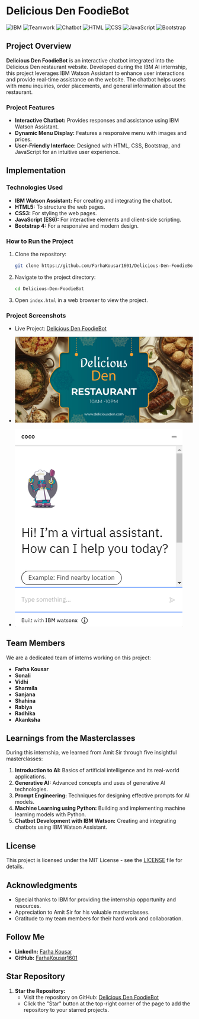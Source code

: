 # Delicious Den FoodieBot

![IBM](https://img.shields.io/badge/IBM-Internship-blue)
![Teamwork](https://img.shields.io/badge/Teamwork-8--Members-green)
![Chatbot](https://img.shields.io/badge/Chatbot-IBM%20Watson-orange)
![HTML](https://img.shields.io/badge/HTML-5-red)
![CSS](https://img.shields.io/badge/CSS-3-blue)
![JavaScript](https://img.shields.io/badge/JavaScript-ES6-yellow)
![Bootstrap](https://img.shields.io/badge/Bootstrap-4-purple)

## Project Overview

**Delicious Den FoodieBot** is an interactive chatbot integrated into the Delicious Den restaurant website. Developed during the IBM AI internship, this project leverages IBM Watson Assistant to enhance user interactions and provide real-time assistance on the website. The chatbot helps users with menu inquiries, order placements, and general information about the restaurant.

### Project Features

- **Interactive Chatbot:** Provides responses and assistance using IBM Watson Assistant.
- **Dynamic Menu Display:** Features a responsive menu with images and prices.
- **User-Friendly Interface:** Designed with HTML, CSS, Bootstrap, and JavaScript for an intuitive user experience.

## Implementation

### Technologies Used

- **IBM Watson Assistant:** For creating and integrating the chatbot.
- **HTML5:** To structure the web pages.
- **CSS3:** For styling the web pages.
- **JavaScript (ES6):** For interactive elements and client-side scripting.
- **Bootstrap 4:** For a responsive and modern design.

### How to Run the Project

1. Clone the repository:

   ```bash
   git clone https://github.com/FarhaKousar1601/Delicious-Den-FoodieBot.git
   ```

2. Navigate to the project directory:

   ```bash
   cd Delicious-Den-FoodieBot
   ```

3. Open `index.html` in a web browser to view the project.

### Project Screenshots

- Live Project: [Delicious Den FoodieBot](https://farhakousar.me/Delicious-Den-FoodieBot/)

- ![Delicious Den Website](https://github.com/FarhaKousar1601/Delicious-Den-FoodieBot/blob/main/delicious_den.jpg)
- ![FoodieBot Screenshot](https://github.com/FarhaKousar1601/Delicious-Den-FoodieBot/blob/main/coco.png)

## Team Members

We are a dedicated team of interns working on this project:

- **Farha Kousar**
- **Sonali**
- **Vidhi**
- **Sharmila**
- **Sanjana**
- **Shahina**
- **Rabiya**
- **Radhika**
- **Akanksha**

## Learnings from the Masterclasses

During this internship, we learned from Amit Sir through five insightful masterclasses:

1. **Introduction to AI:** Basics of artificial intelligence and its real-world applications.
2. **Generative AI:** Advanced concepts and uses of generative AI technologies.
3. **Prompt Engineering:** Techniques for designing effective prompts for AI models.
4. **Machine Learning using Python:** Building and implementing machine learning models with Python.
5. **Chatbot Development with IBM Watson:** Creating and integrating chatbots using IBM Watson Assistant.

## License

This project is licensed under the MIT License - see the [LICENSE](LICENSE) file for details.

## Acknowledgments

- Special thanks to IBM for providing the internship opportunity and resources.
- Appreciation to Amit Sir for his valuable masterclasses.
- Gratitude to my team members for their hard work and collaboration.

## Follow Me

- **LinkedIn:** [Farha Kousar](https://www.linkedin.com/in/farhakousar16)
- **GitHub:** [FarhaKousar1601](https://github.com/FarhaKousar1601)

## Star Repository

1. **Star the Repository:**
   - Visit the repository on GitHub: [Delicious Den FoodieBot](https://github.com/FarhaKousar1601/Delicious-Den-FoodieBot)
   - Click the "Star" button at the top-right corner of the page to add the repository to your starred projects.
